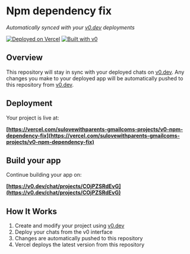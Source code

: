 # Npm dependency fix

*Automatically synced with your [v0.dev](https://v0.dev) deployments*

[![Deployed on Vercel](https://img.shields.io/badge/Deployed%20on-Vercel-black?style=for-the-badge&logo=vercel)](https://vercel.com/sulovewithparents-gmailcoms-projects/v0-npm-dependency-fix)
[![Built with v0](https://img.shields.io/badge/Built%20with-v0.dev-black?style=for-the-badge)](https://v0.dev/chat/projects/COjPZSRdEvG)

## Overview

This repository will stay in sync with your deployed chats on [v0.dev](https://v0.dev).
Any changes you make to your deployed app will be automatically pushed to this repository from [v0.dev](https://v0.dev).

## Deployment

Your project is live at:

**[https://vercel.com/sulovewithparents-gmailcoms-projects/v0-npm-dependency-fix](https://vercel.com/sulovewithparents-gmailcoms-projects/v0-npm-dependency-fix)**

## Build your app

Continue building your app on:

**[https://v0.dev/chat/projects/COjPZSRdEvG](https://v0.dev/chat/projects/COjPZSRdEvG)**

## How It Works

1. Create and modify your project using [v0.dev](https://v0.dev)
2. Deploy your chats from the v0 interface
3. Changes are automatically pushed to this repository
4. Vercel deploys the latest version from this repository